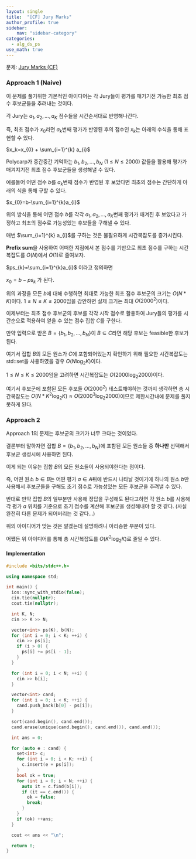 ```yaml
---
layout: single
title:  "[CF] Jury Marks"
author_profile: true
sidebar:
    nav: "sidebar-category"
categories:
  - alg_ds_ps
use_math: true
---
```


문제: [Jury Marks (CF)](https://codeforces.com/contest/831/problem/C)

### Approach 1 (Naive)
이 문제를 풀기위한 기본적인 아이디어는 각 Jury들이 평가를 매기기전 가능한 최초 점수 후보군들을 추려내는 것이다. 

각 Jury는 $a_{1}, a_{2}, ..., a_{K}$ 점수들을 시간순서대로 반영해나간다.

즉, 최초 점수가 $x_{0}$라면 $a_{k}$번째 평가가 반영된 후의 점수인 $x_{k}$는 아래의 수식을 통해 표현할 수 있다. 

$x_k=x_{0} + \sum_{i=1}^{k} a_{i}$

Polycarp가 중간중간 기억하는 $b_{1}, b_{2}, ..., b_{N}\  (1\leq N \leq2000)$ 값들을 활용해 평가가 매겨지기전 최초 점수 후보군들을 생성해낼 수 있다. 

예를들어 어떤 점수 $b$를 $a_{k}$번째 점수가 반영된 후 보았다면 최초의 점수는 간단하게 아래의 식을 통해 구할 수 있다.

$x_{0}=b-\sum_{i=1}^{k}a_{i}$

위의 방식을 통해 어떤 점수 $b$를 각각 $a_{1}, a_{2}, ..., a_{K}$번째 평가가 매겨진 후 보았다고 가정하고 최초의 점수로 가능성있는 후보들을 구해낼 수 있다.

매번 $\sum_{i=1}^{k} a_{i}$를 구하는 것은 불필요하게 시간복잡도를 증가시킨다. 

**Prefix sum**을 사용하여 어떠한 지점에서 본 점수를 기반으로 최초 점수를 구하는 시간복잡도를 $O(N)$에서 $O(1)$로 줄여보자.

$ps_{k}=\sum_{i=1}^{k}a_{i}$ 이라고 정의하면

$x_{0} = b - ps_{k}$ 가 된다.

위의 과정을 모든 $b$에 대해 수행하면 최대로 가능한 최초 점수 후보군의 크기는 $O(N*K)$이다. $1 \leq N \leq K \leq 2000$임을 감안하면 실제 크기는 최대 $O(2000^2)$이다. 

이제부터는 최초 점수 후보군의 후보를 각각 시작 점수로 활용하여 Jury들의 평가를 시간순으로 적용하여 얻을 수 있는 점수 집합 $C$를 구한다.

만약 입력으로 받은 $B=\{b_{1}, b_{2}, ..., b_{N}\}$이 $B \subseteq C$라면 해당 후보는 feasible한 후보가 된다.

여기서 집합 $B$의 모든 원소가 $C$에 포함되어있는지 확인하기 위해 필요한 시간복잡도는 std::set을 사용하였을 경우 $O(N\log_{2}K)$이다. 

$1 \leq N \leq K \leq 2000$임을 고려하면 시간복잡도는 $O(2000\log_{2}2000)$이다. 

여기서 후보군에 포함된 모든 후보들 $O(2000^2)$ 테스트해야하는 것까지 생각하면 총 시간복잡도는 $O(N*K^2\log_{2}K) \approx O(2000^3\log_{2}2000)$이므로 제한시간내에 문제를 풀지 못하게 된다.

### Approach 2 
Approach 1의 문제는 후보군의 크기가 너무 크다는 것이었다. 

결론부터 말하자면 집합 $B=\{b_{1}, b_{2}, ..., b_{N}\}$에 포함된 모든 원소들 중 **하나만** 선택해서 후보군 생성시에 사용하면 된다. 

이게 되는 이유는 집합 $B$의 모든 원소들이 사용되야한다는 점이다.

즉, 어떤 원소 $b \in B$는 어떤 평가 $a \in A$뒤에 반드시 나타날 것이기에 하나의 원소 $b$만 사용해서 후보군들을 구해도 초기 점수로 가능성있는 모든 후보군을 추려낼 수 있다.  

반대로 만약 집합 $B$의 일부분만 사용해 정답을 구성해도 된다고하면 각 원소 $b$를 사용해 각 평가 $a$ 위치를 기준으로 초기 점수를 계산해 후보군을 생성해내야 할 것 같다. (사실 완전히 다른 문제가 되어버리는 것 같다...)

위의 아이디어가 맞는 것은 알겠는데 설명하려니 아리송한 부분이 있다. 

어쨌든 위 아이디어를 통해 총 시간복잡도를 $O(K^2\log_{2}K)$로 줄일 수 있다.

#### Implementation
```cpp
#include <bits/stdc++.h>

using namespace std;

int main() {
  ios::sync_with_stdio(false);
  cin.tie(nullptr);
  cout.tie(nullptr);

  int K, N;
  cin >> K >> N;

  vector<int> ps(K), b(N);
  for (int i = 0; i < K; ++i) {
    cin >> ps[i];
    if (i > 0) {
      ps[i] += ps[i - 1];
    }
  }

  for (int i = 0; i < N; ++i) {
    cin >> b[i];
  }

  vector<int> cand;
  for (int i = 0; i < K; ++i) {
    cand.push_back(b[0] - ps[i]);
  }

  sort(cand.begin(), cand.end());
  cand.erase(unique(cand.begin(), cand.end()), cand.end());

  int ans = 0;

  for (auto e : cand) {
    set<int> c;
    for (int i = 0; i < K; ++i) {
      c.insert(e + ps[i]);
    }
    bool ok = true;
    for (int i = 0; i < N; ++i) {
      auto it = c.find(b[i]);
      if (it == c.end()) {
        ok = false;
        break;
      }
    }
    if (ok) ++ans;
  }

  cout << ans << "\n";

  return 0;
}

```
